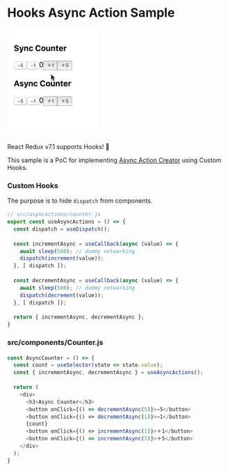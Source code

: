 Hooks Async Action Sample
==========

![demo](demo.gif)

React Redux v7.1 supports Hooks! :tada:

This sample is a PoC for implementing [Async Action Creator](https://redux.js.org/advanced/async-actions#async-action-creators) using Custom Hooks.

### Custom Hooks

The purpose is to hide `dispatch` from components.

```js
// src/asyncactions/counter.js
export const useAsyncActions = () => {
  const dispatch = useDispatch();

  const incrementAsync = useCallback(async (value) => {
    await sleep(500); // dummy networking
    dispatch(increment(value));  
  }, [ dispatch ]);

  const decrementAsync = useCallback(async (value) => {
    await sleep(500); // dummy networking
    dispatch(decrement(value));  
  }, [ dispatch ]);

  return { incrementAsync, decrementAsync };
}
```

### src/components/Counter.js

```js
const AsyncCounter = () => {
  const count = useSelector(state => state.value);
  const { incrementAsync, decrementAsync } = useAsyncActions();

  return (
    <div>
      <h3>Async Counter</h3>
      <button onClick={() => decrementAsync(5)}>−5</button>
      <button onClick={() => decrementAsync(1)}>−1</button>
      {count}
      <button onClick={() => incrementAsync(1)}>＋1</button>
      <button onClick={() => incrementAsync(5)}>＋5</button>
    </div>
  );
}
```
